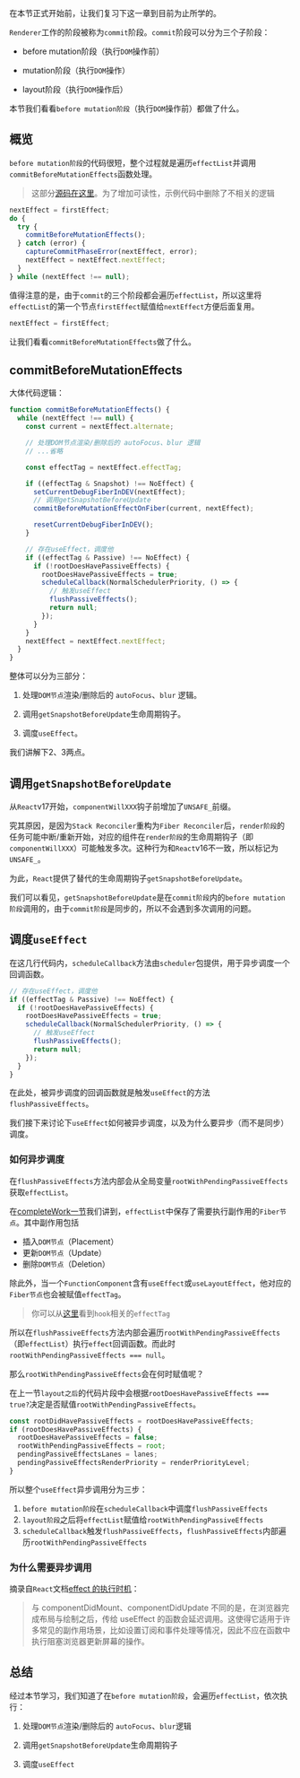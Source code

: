 在本节正式开始前，让我们复习下这一章到目前为止所学的。

`Renderer`工作的阶段被称为`commit`阶段。`commit`阶段可以分为三个子阶段：

- before mutation阶段（执行`DOM`操作前）

- mutation阶段（执行`DOM`操作）

- layout阶段（执行`DOM`操作后）

本节我们看看`before mutation阶段`（执行`DOM`操作前）都做了什么。

## 概览

`before mutation阶段`的代码很短，整个过程就是遍历`effectList`并调用`commitBeforeMutationEffects`函数处理。

> 这部分[源码在这里](https://github.com/facebook/react/blob/master/packages/react-reconciler/src/ReactFiberWorkLoop.new.js#L2104)。为了增加可读性，示例代码中删除了不相关的逻辑

```js
nextEffect = firstEffect;
do {
  try {
    commitBeforeMutationEffects();
  } catch (error) {
    captureCommitPhaseError(nextEffect, error);
    nextEffect = nextEffect.nextEffect;
  }
} while (nextEffect !== null);
```

值得注意的是，由于`commit`的三个阶段都会遍历`effectList`，所以这里将`effectList`的第一个节点`firstEffect`赋值给`nextEffect`方便后面复用。

```js
nextEffect = firstEffect;
```

让我们看看`commitBeforeMutationEffects`做了什么。

## commitBeforeMutationEffects

大体代码逻辑：

```js
function commitBeforeMutationEffects() {
  while (nextEffect !== null) {
    const current = nextEffect.alternate;

    // 处理DOM节点渲染/删除后的 autoFocus、blur 逻辑
    // ...省略

    const effectTag = nextEffect.effectTag;

    if ((effectTag & Snapshot) !== NoEffect) {
      setCurrentDebugFiberInDEV(nextEffect);
      // 调用getSnapshotBeforeUpdate
      commitBeforeMutationEffectOnFiber(current, nextEffect);

      resetCurrentDebugFiberInDEV();
    }

    // 存在useEffect，调度他
    if ((effectTag & Passive) !== NoEffect) {
      if (!rootDoesHavePassiveEffects) {
        rootDoesHavePassiveEffects = true;
        scheduleCallback(NormalSchedulerPriority, () => {
          // 触发useEffect
          flushPassiveEffects();
          return null;
        });
      }
    }
    nextEffect = nextEffect.nextEffect;
  }
}
```

整体可以分为三部分：

1. 处理`DOM节点`渲染/删除后的 `autoFocus`、`blur` 逻辑。

2. 调用`getSnapshotBeforeUpdate`生命周期钩子。

3. 调度`useEffect`。

我们讲解下2、3两点。

## 调用`getSnapshotBeforeUpdate`

从`React`v17开始，`componentWillXXX`钩子前增加了`UNSAFE_`前缀。

究其原因，是因为`Stack Reconciler`重构为`Fiber Reconciler`后，`render阶段`的任务可能中断/重新开始，对应的组件在`render阶段`的生命周期钩子（即`componentWillXXX`）可能触发多次。这种行为和`React`v16不一致，所以标记为`UNSAFE_`。

为此，`React`提供了替代的生命周期钩子`getSnapshotBeforeUpdate`。

我们可以看见，`getSnapshotBeforeUpdate`是在`commit阶段`内的`before mutation阶段`调用的，由于`commit阶段`是同步的，所以不会遇到多次调用的问题。


## 调度`useEffect`

在这几行代码内，`scheduleCallback`方法由`scheduler`包提供，用于异步调度一个回调函数。

```js
// 存在useEffect，调度他
if ((effectTag & Passive) !== NoEffect) {
  if (!rootDoesHavePassiveEffects) {
    rootDoesHavePassiveEffects = true;
    scheduleCallback(NormalSchedulerPriority, () => {
      // 触发useEffect
      flushPassiveEffects();
      return null;
    });
  }
}
```

在此处，被异步调度的回调函数就是触发`useEffect`的方法`flushPassiveEffects`。

我们接下来讨论下`useEffect`如何被异步调度，以及为什么要异步（而不是同步）调度。

### 如何异步调度

在`flushPassiveEffects`方法内部会从全局变量`rootWithPendingPassiveEffects`获取`effectList`。

在[completeWork一节](../process/completeWork.html#effectlist)我们讲到，`effectList`中保存了需要执行副作用的`Fiber节点`。其中副作用包括

- 插入`DOM节点`（Placement）
- 更新`DOM节点`（Update）
- 删除`DOM节点`（Deletion）

除此外，当一个`FunctionComponent`含有`useEffect`或`useLayoutEffect`，他对应的`Fiber节点`也会被赋值`effectTag`。

> 你可以从[这里](https://github.com/facebook/react/blob/master/packages/react-reconciler/src/ReactHookEffectTags.js)看到`hook`相关的`effectTag`


所以在`flushPassiveEffects`方法内部会遍历`rootWithPendingPassiveEffects`（即`effectList`）执行`effect`回调函数。而此时`rootWithPendingPassiveEffects === null`。

那么`rootWithPendingPassiveEffects`会在何时赋值呢？

在上一节`layout之后`的代码片段中会根据`rootDoesHavePassiveEffects === true?`决定是否赋值`rootWithPendingPassiveEffects`。

```js
const rootDidHavePassiveEffects = rootDoesHavePassiveEffects;
if (rootDoesHavePassiveEffects) {
  rootDoesHavePassiveEffects = false;
  rootWithPendingPassiveEffects = root;
  pendingPassiveEffectsLanes = lanes;
  pendingPassiveEffectsRenderPriority = renderPriorityLevel;
}
```

所以整个`useEffect`异步调用分为三步：

1. `before mutation阶段`在`scheduleCallback`中调度`flushPassiveEffects`
2. `layout阶段`之后将`effectList`赋值给`rootWithPendingPassiveEffects`
3. `scheduleCallback`触发`flushPassiveEffects`，`flushPassiveEffects`内部遍历`rootWithPendingPassiveEffects`

### 为什么需要异步调用

摘录自`React`文档[effect 的执行时机](https://zh-hans.reactjs.org/docs/hooks-reference.html#timing-of-effects)：

> 与 componentDidMount、componentDidUpdate 不同的是，在浏览器完成布局与绘制之后，传给 useEffect 的函数会延迟调用。这使得它适用于许多常见的副作用场景，比如设置订阅和事件处理等情况，因此不应在函数中执行阻塞浏览器更新屏幕的操作。

## 总结

经过本节学习，我们知道了在`before mutation阶段`，会遍历`effectList`，依次执行：

1. 处理`DOM节点`渲染/删除后的 `autoFocus`、`blur`逻辑

2. 调用`getSnapshotBeforeUpdate`生命周期钩子

3. 调度`useEffect`
